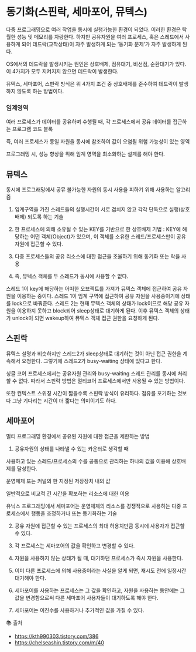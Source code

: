 # 동기화(스핀락, 세마포어, 뮤텍스)

다중 프로그래밍으로 여러 작업을 동시에 실행가능한 환경이 되었다. 이러한 환경은 탁월한 성능 및 메모리를 자랑한다. 하지만 공유자원을 여러 프로세스, 혹은 스레드에서 사용하게 되어 데드락(교착상태)이 자주 발생하게 되는 ‘동기화 문제’가 자주 발생하게 된다. 

OS에서의 데드락을 발생시키는 원인은 상호배제, 점유대기, 비선점, 순환대기가 있다. 이 4가지가 모두 지켜지지 않으면 데드락이 발생한다. 

뮤텍스, 세마포어, 스핀락 방식은 위 4가지 조건 중 상호배제를 준수하여 데드락이 발생하지 않도록 하는 방법이다. 

### 임계영역

여러 프로세스가 데이터를 공유하며 수행될 때, 각 프로세스에서 공유 데이터를 접근하는 프로그램 코드 블록

즉, 여러 프로세스가 동일 자원을 동시에 참조하여 값이 오염될 위험 가능성이 있는 영역

프로그래밍 시, 성능 향상을 위해 임계 영역을 최소화하는 설계를 해야 한다.

## 뮤텍스

동시에 프로그래밍에서 공뮤 불가능한 자원의 동시 사용을 피하기 위해 사용하는 알고리즘

1) 임계구역을 가진 스레드들의 실행시간이 서로 겹치지 않고 각각 단독으로 실행(상호배제) 되도록 하는 기술

2) 한 프로세스에 의해 소유될 수 있는 KEY를 기반으로 한 상호배제 기법 : KEY에 해당하는 어떤 객체(Object)가 있으며, 이 객체를 소유한 스레드/프로세스만이 공유자원에 접근할 수 있다. 

3) 다중 프로세스들의 공유 리소스에 대한 접근을 조율하기 위해 동기화 또는 락을 사용

4) 즉, 뮤텍스 객체를 두 스레드가 동시에 사용할 수 없다. 

스레드 1이 key에 해당하는 어떠한 오브젝트를 가져가 뮤텍스 객체에 접근하여 공유 자원을 이용하는 중이다. 스레드 1이 임계 구역에 접근하여 공유 자원을 사용중이기에 상태를 lock으로 바꿔준다. 스레드 2는 현재 뮤텍스 객체의 상태가 lock이므로 해당 공유 자원을 이용하지 못하고 block되어 sleep상태로 대기하게 된다. 이후 뮤텍스 객체의 상태가 unlock이 되면 wakeup하여 뮤텍스 객체 접근 권한을 요청하게 된다. 

## 스핀락

뮤텍스 설명과 비슷하지만 스레드2가 sleep상태로 대기하는 것이 아닌 접근 권한을 계속해서 요청한다. 그렇기에 스레드2가 busy-waiting 상태에 있다고 한다. 

싱글 코어 프로세스에서는 공유자원 관리와 busy-waiting 스레드 관리를 동시에 처리할 수 없다. 따라서 스핀락 방법은 멀티코어 프로세스에서만 사용될 수 있는 방법이다. 

또한 컨텍스트 스위칭 시간이 짧을수록 스핀락 방식이 유리하다. 점유를 포기하는 것보다 그냥 기다리는 시간이 더 짧다는 의미이기도 하다. 

## 세마포어

 멀티 프로그래밍 환경에서 공유된 자원에 대한 접근을 제한하는 방법

1) 공유자원의 상태를 나타낼 수 있는 카운터로 생각할 때

사용하고 있는 스레드/프로세스의 수를 공통으로 관리하는 하나의 값을 이용해 상호배제를 달성한다. 

운영체제 또는 커널의 한 지정된 저장장치 내의 값

일반적으로 비교적 긴 시간을 확보하는 리소스에 대한 이용

유닉스 프로그래밍에서 세마포어는 운영체제의 리소스를 경쟁적으로 사용하는 다중 프로세스에서 행동을 조정하거나 또는 동기화하는 기술

2) 공유 자원에 접근할 수 있는 프로세스의 최대 허용치만큼 동시에 사용자가 접근할 수 있다. 

3) 각 프로세스는 세마포어의 값을 확인하고 변경할 수 있다. 

4) 자원을 사용하지 않는 상태가 될 때, 대기하던 프로세스가 즉시 자원을 사용한다. 

5) 이미 다른 프로세스에 의해 사용중이라는 사실을 알게 되면, 재시도 전에 일정시간 대기해야 한다. 

6) 세마포어를 사용하는 프로세스는 그 값을 확인하고, 자원을 사용하는 동안에는 그 값을 변경함으로써 다른 세마포어 사용자들이 대기하도록 해야 한다. 

7) 세마포어는 이진수를 사용하거나 추가적인 값을 가질 수 있다. 

📚 출처

- https://kth990303.tistory.com/386
- https://chelseashin.tistory.com/m/40